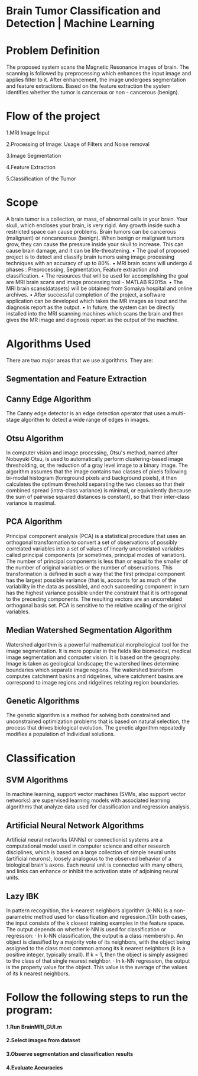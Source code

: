 # Brain Tumor Classification and Detection | Machine Learning
# Problem Definition
The proposed system scans the Magnetic Resonance images of brain. The scanning is followed by preprocessing which enhances the input image and applies filter to it. After enhancement, the image undergoes segmentation and feature extractions. Based on the feature extraction the system identifies whether the tumor is cancerous or non - cancerous (benign).
# Flow of the project
1.MRI Image Input

2.Processing of Image: Usage of Filters and Noise removal

3.Image Segmentation

4.Feature Extraction

5.Classification of the Tumor

# Scope
 A brain tumor is a collection, or mass, of abnormal cells in your brain. Your skull, which encloses your brain, is very rigid. Any growth inside such a restricted space can cause problems. Brain tumors can be cancerous (malignant) or noncancerous (benign). When benign or malignant tumors grow, they can cause the pressure inside your skull to increase. This can cause brain damage, and it can be life-threatening. • The goal of proposed project is to detect and classify brain tumors using image processing techniques with an accuracy of up to 80%. • MRI brain scans will undergo 4 phases : Preprocessing, Segmentation, Feature extraction and classification. • The resources that will be used for accomplishing the goal are MRI brain scans and image processing tool - MATLAB R2015a. • The MRI brain scans(datasets) will be obtained from Somaiya hospital and online archives. • After successful completion of the project, a software application can be developed which takes the MR images as input and the diagnosis report as the output. • In future, the system can be directly installed into the MRI scanning machines which scans the brain and then gives the MR image and diagnosis report as the output of the machine.

 # Algorithms Used
 There are two major areas that we use algorithms. They are:

## Segmentation and Feature Extraction

## Canny Edge Algorithm
The Canny edge detector is an edge detection operator that uses a multi-stage algorithm to detect a wide range of edges in images.

## Otsu Algorithm
In computer vision and image processing, Otsu's method, named after Nobuyuki Otsu, is used to automatically perform clustering-based image thresholding, or, the reduction of a gray level image to a binary image. The algorithm assumes that the image contains two classes of pixels following bi-modal histogram (foreground pixels and background pixels), it then calculates the optimum threshold separating the two classes so that their combined spread (intra-class variance) is minimal, or equivalently (because the sum of pairwise squared distances is constant), so that their inter-class variance is maximal.

## PCA Algorithm
Principal component analysis (PCA) is a statistical procedure that uses an orthogonal transformation to convert a set of observations of possibly correlated variables into a set of values of linearly uncorrelated variables called principal components (or sometimes, principal modes of variation). The number of principal components is less than or equal to the smaller of the number of original variables or the number of observations. This transformation is defined in such a way that the first principal component has the largest possible variance (that is, accounts for as much of the variability in the data as possible), and each succeeding component in turn has the highest variance possible under the constraint that it is orthogonal to the preceding components. The resulting vectors are an uncorrelated orthogonal basis set. PCA is sensitive to the relative scaling of the original variables.

## Median Watershed Segmentation Algorithm
Watershed algorithm is a powerful mathematical morphological tool for the image segmentation. It is more popular in the fields like biomedical, medical image segmentation and computer vision. It is based on the geography. Image is taken as geological landscape; the watershed lines determine boundaries which separate image regions. The watershed transform computes catchment basins and ridgelines, where catchment basins are correspond to image regions and ridgelines relating region boundaries.

## Genetic Algorithms
The genetic algorithm is a method for solving both constrained and unconstrained optimization problems that is based on natural selection, the process that drives biological evolution. The genetic algorithm repeatedly modifies a population of individual solutions.

# Classification

## SVM Algorithms
In machine learning, support vector machines (SVMs, also support vector networks) are supervised learning models with associated learning algorithms that analyze data used for classification and regression analysis.

## Artificial Neural Network Algorithms
Artificial neural networks (ANNs) or connectionist systems are a computational model used in computer science and other research disciplines, which is based on a large collection of simple neural units (artificial neurons), loosely analogous to the observed behavior of a biological brain's axons. Each neural unit is connected with many others, and links can enhance or inhibit the activation state of adjoining neural units.

## Lazy IBK
In pattern recognition, the k-nearest neighbors algorithm (k-NN) is a non-parametric method used for classification and regression.[1]In both cases, the input consists of the k closest training examples in the feature space. The output depends on whether k-NN is used for classification or regression: · In k-NN classification, the output is a class membership. An object is classified by a majority vote of its neighbors, with the object being assigned to the class most common among its k nearest neighbors (k is a positive integer, typically small). If k = 1, then the object is simply assigned to the class of that single nearest neighbor. · In k-NN regression, the output is the property value for the object. This value is the average of the values of its k nearest neighbors.

# Follow the following steps to run the program:
#### 1.Run BrainMRI_GUI.m
#### 2.Select images from dataset
#### 3.Observe segmentation and classification results
#### 4.Evaluate Accuracies
